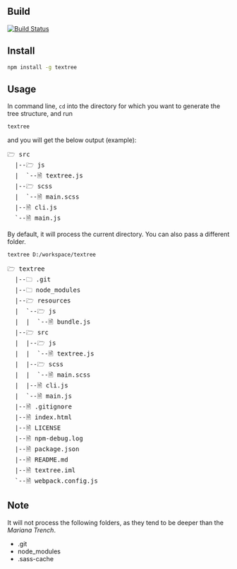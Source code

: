 ## Build

[![Build Status](https://travis-ci.org/vraa/textree.svg?branch=master)](https://travis-ci.org/vraa/textree)

## Install

```bash
npm install -g textree
```

## Usage

In command line, `cd` into the directory for which you want to generate the tree structure, and run
```bash
textree
```
and you will get the below output (example):

<pre>
🗁 src
  |--🗁 js
  |  `--🗎 textree.js
  |--🗁 scss
  |  `--🗎 main.scss
  |--🗎 cli.js
  `--🗎 main.js
</pre>

By default, it will process the current directory. You can also pass a different folder.

```bash
textree D:/workspace/textree
```
<pre>
🗁 textree
  |--🗀 .git
  |--🗀 node_modules
  |--🗁 resources
  |  `--🗁 js
  |  |  `--🗎 bundle.js
  |--🗁 src
  |  |--🗁 js
  |  |  `--🗎 textree.js
  |  |--🗁 scss
  |  |  `--🗎 main.scss
  |  |--🗎 cli.js
  |  `--🗎 main.js
  |--🗎 .gitignore
  |--🗎 index.html
  |--🗎 LICENSE
  |--🗎 npm-debug.log
  |--🗎 package.json
  |--🗎 README.md
  |--🗎 textree.iml
  `--🗎 webpack.config.js
</pre>

## Note

It will not process the following folders, as they tend to be deeper than the *Mariana Trench*.

* .git
* node_modules
* .sass-cache
